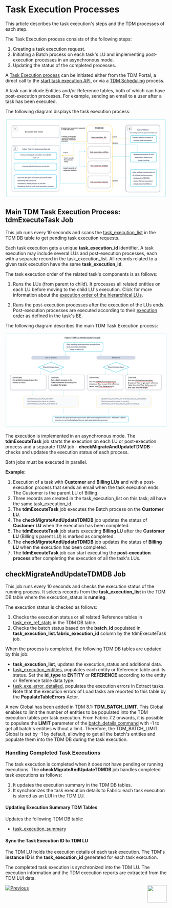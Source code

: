 # Task Execution Processes

This article describes the task execution's steps and the TDM processes of each step.

The Task Execution process consists of the following steps:

1. Creating a task execution request.
2. Initiating a Batch process on each task's LU and implementing post-execution processes in an asynchronous mode.
3. Updating the status of the completed processes.

A [Task Execution process](/articles/TDM/tdm_gui/26_task_execution.md) can be initiated either from the TDM Portal, a direct call to the [start task execution API](/articles/TDM/tdm_gui/TDM_Task_Execution_Flows_APIs/04_execute_task_API.md), or via a [TDM Scheduling](/articles/TDM/tdm_gui/22_task_execution_timing_tab.md) process.  

A task can include Entities and/or Reference tables, both of which can have post-execution processes. For example, sending an email to a user after a task has been executed.

The following diagram displays the task execution process:

![task execution process](images/tdm_task_execution_processes.png)



## Main TDM Task Execution Process: tdmExecuteTask Job

This job runs every 10 seconds and scans the [task_execution_list](02_tdm_database.md#task_execution_list) in the TDM DB table to get pending task execution requests.

Each task execution gets a unique **task_execution_id** identifier. A task execution may include several LUs and post-execution processes, each with a separate record in the task_execution_list. All records related to a given task execution have the same **task_execution_id**. 

The task execution order of the related task's components is as follows:

1. Runs the LUs (from parent to child). It processes all related entities on each LU before moving to the child LU's execution. Click for more information about the [execution order of the hierarchical LUs](/articles/TDM/tdm_overview/03_business_entity_overview.md#task-execution-of-hierarchical-business-entities).

2. Runs the post-execution processes after the execution of the LUs ends. Post-execution processes are executed according to their [execution order](/articles/TDM/tdm_gui/04_tdm_gui_business_entity_window.md#post-execution-processes-tab) as defined in the task's BE. 

The following diagram describes the main TDM Task Execution process:

![task execution job](images/tdmExcuteTask_job_flow.png)

The execution is implemented in an asynchronous mode. The **tdmExecuteTask** job starts the execution on each LU or post-execution process and a separate TDM job - **checkMigrateAndUpdateTDMDB** - checks and updates the execution status of each process.

Both jobs must be executed in parallel. 

**Example:**

1. Execution of a task with **Customer** and **Billing LUs** and with a post-execution process that sends an email when the task execution ends. The Customer is the parent LU of Billing. 
2. Three records are created in the task_execution_list on this task; all have the same task_execution_id.
3. The **tdmExecuteTask** job executes the Batch process on the **Customer LU**. 
4. The **checkMigrateAndUpdateTDMDB** job updates the status of **Customer LU** when the execution has been completed.
5. The **tdmExecuteTask** job starts executing **Billing LU** after the **Customer LU** (Billing's parent LU) is marked as completed.
6. The **checkMigrateAndUpdateTDMDB** job updates the status of **Billing LU** when the execution has been completed.
7. The **tdmExecuteTask** job can start executing the **post-execution process** after completing the execution of all the task's LUs.



## checkMigrateAndUpdateTDMDB Job

This job runs every 10 seconds and checks the execution status of the running process. It selects records from the **task_execution_list** in the TDM DB table where the execution_status is **running**.

The execution status is checked as follows:

1. Checks the execution status or all related Reference tables in [task_exe_ref_stats](02_tdm_database.md#task_ref_exe_stats) in the TDM DB table.
2. Checks the batch status based on the **batch_id** populated in **task_execution_list.fabric_execution_id** column by the tdmExecuteTask job. 

When the process is completed, the following TDM DB tables are updated by this job:

- **task_execution_list**, updates the execution_status and additional data.
- [task_execution_entities](02_tdm_database.md#task_execution_entities), populates each entity or Reference table and its status. Set the **id_type** to **ENTITY** or **REFERENCE** according to the entity or Reference table data type.
- [task_exe_error_detailed](02_tdm_database.md#task_exe_error_detailed), populates the execution errors in Extract tasks. Note that the execution errors of Load tasks are reported to this table by the **PopulateTableErrors** Actor.

A new Global has been added in TDM 8.1: **TDM_BATCH_LIMIT**. This Global enables to limit the number of entities to be populated into the TDM execution tables per task execution. From Fabric 7.2 onwards, it is possible to populate the **LIMIT** parameter of the [batch_details command](/articles/20_jobs_and_batch_services/12_batch_sync_commands.md#batch_details-batch_id-statusstatus-entitiesentity-1entity-2-affinityaffinity-limitlimit-sort_by_process_timetruefalse) with -1 to get all batch's entities without a limit. Therefore, the TDM_BATCH_LIMIT Global is set by -1 by default, allowing to get all the batch's entities and populate them into the TDM DB during the task execution.

### Handling Completed Task Executions

The task execution is completed when it does not have pending or running executions. The **checkMigrateAndUpdateTDMDB** job handles completed task executions as follows:

1. It updates the execution summary in the TDM DB tables.
2. It synchronizes the task execution details to Fabric: each task execution is stored as an LUI in the TDM LU. 

#### Updating Execution Summary TDM Tables

Updates the following TDM DB table:

- [task_execution_summary](02_tdm_database.md#task_execution_summary)

#### Sync the Task Execution ID to TDM LU

The TDM LU holds the execution details of each task execution. The TDM's **instance ID** is the **task_execution_id** generated for each task execution.

The completed task execution is synchronized into the TDM LU. The execution information and the TDM execution reports are extracted from the TDM LUI data.



[![Previous](/articles/images/Previous.png)](02_tdm_database.md)[<img align="right" width="60" height="54" src="/articles/images/Next.png">](03a_task_execution_building_entity_list_on_tasks_LUs.md)





